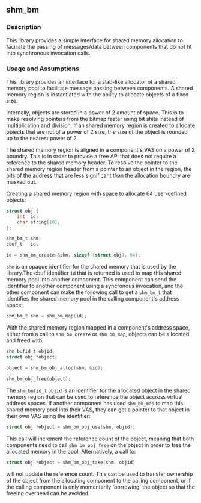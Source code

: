 ## shm_bm

### Description

This library provides a simple interface for shared memory allocation to faciliate the passing of messages/data between components that do not fit into synchronous invocation calls.

### Usage and Assumptions

This library provides an interface for a slab-like allocator of a shared memory pool to facilitate message passing between components. A shared memory region is instantiated with the ability to allocate objects of a fixed size. 

Internally, objects are stored in a power of 2 amount of space. This is to make resolving pointers from the bitmap faster using bit shits instead of multiplication and division. If an shared memory region is created to allocate objects that are not of a power of 2 size, the size of the object is rounded up to the nearest power of 2.  

The shared memory region is aligned in a component's VAS on a power of 2 boundry. This is in order to provide a free API that does not require a reference to the shared memory header. To resolve the pointer to the shared memory region header from a pointer to an object in the region, the bits of the address that are less significant than the allocation boundry are masked out. 

Creating a shared memory region with space to allocate 64 user-defined objects:
```c
struct obj {
    int  id;
    char string[10];
};

shm_bm_t shm;
cbuf_t   id;

id = shm_bm_create(&shm, sizeof (struct obj), 64);
```

`shm` is an opaque identifier for the shared memory that is used by the library.The cbuf identifier `id` that is returned is used to map this shared memory pool into another component. This component can send the identifier to another component using a syncronous invocation, and the other component can make the following call to get a `shm_bm_t` that identifies the shared memory pool in the calling component's address space:

```c
shm_bm_t shm = shm_bm_map(id);
```

With the shared memory region mapped in a component's address space, either from a call to `shm_bm_create` or `shm_bm_map`, objects can be allocated and freed with: 

```c
shm_bufid_t objid;
struct obj *object;

object = shm_bm_obj_alloc(shm, &id);
...
shm_bm_obj_free(object);
```

The `shm_bufid_t` `objid` is an identifier for the allocated object in the shared memory region that can be used to reference the object accross virtual address spaces. If another component has used `shm_bm_map` to map this shared memory pool into their VAS, they can get a pointer to that object in their own VAS using the identifier:

```c
struct obj *object = shm_bm_obj_use(shm, objid);
```

This call will increment the reference count of the object, meaning that both components need to call `shm_bm_obj_free` on the object in order to free the allocated memory in the pool. Alternatively, a call to:
```c
struct obj *object = shm_bm_obj_take(shm, objid)
```

 will not update the reference count. This can be used to transfer ownership of the object from the allocating component to the calling component, or if the calling component is only momentarily 'borrowing' the object so that the freeing overhead can be avoided.